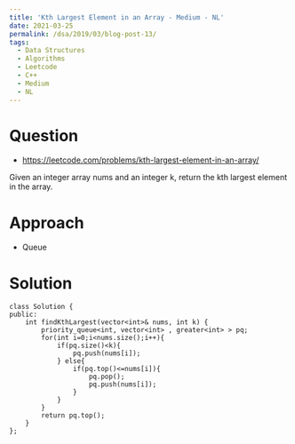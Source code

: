 ```yaml
---
title: 'Kth Largest Element in an Array - Medium - NL'
date: 2021-03-25
permalink: /dsa/2019/03/blog-post-13/
tags:
  - Data Structures
  - Algorithms
  - Leetcode
  - C++
  - Medium
  - NL
---
```


# Question
- https://leetcode.com/problems/kth-largest-element-in-an-array/

Given an integer array nums and an integer k, return the kth largest element in the array.

# Approach

- Queue
    
    
# Solution
```
class Solution {
public:
    int findKthLargest(vector<int>& nums, int k) {
        priority_queue<int, vector<int> , greater<int> > pq;
        for(int i=0;i<nums.size();i++){
            if(pq.size()<k){
                pq.push(nums[i]);
            } else{
                if(pq.top()<=nums[i]){
                    pq.pop();
                    pq.push(nums[i]);
                }
            }
        }
        return pq.top();
    }
};
```  
